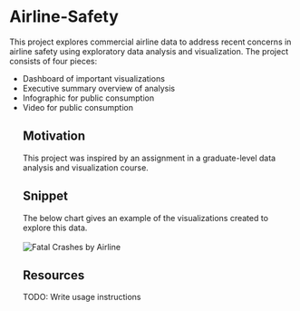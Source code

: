 # Airline-Safety
This project explores commercial airline data to address recent concerns in airline safety using exploratory data analysis and visualization. The project consists of four pieces:

<ul>
  <li>Dashboard of important visualizations</li>
  <li>Executive summary overview of analysis</li>
  <li>Infographic for public consumption</li>
  <li>Video for public consumption</li>

## Motivation
This project was inspired by an assignment in a graduate-level data analysis and visualization course.

## Snippet
The below chart gives an example of the visualizations created to explore this data.<br/>
<br/>
<img src="https://i.imgur.com/dgKODHw.png" title="Fatal Crashes by Airline">

## Resources
TODO: Write usage instructions
